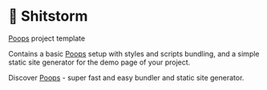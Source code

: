 # 💩 Shitstorm

[Poops](https://github.com/stamat/poops/) project template

Contains a basic [Poops](https://github.com/stamat/poops/) setup with styles and scripts bundling, and a simple static site generator for the demo page of your project.

Discover [Poops](https://github.com/stamat/poops/) - super fast and easy bundler and static site generator.
